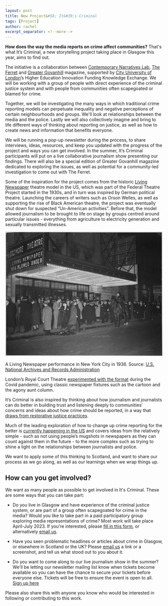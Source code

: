 ```yaml
---
layout: post
title: New Project&#58; It&#39;s Criminal
tags: [Project]
author: rachel
excerpt_separator: <!--more-->
---
```

**How does the way the media reports on crime affect communities?** That's what It’s Criminal, a new storytelling project taking place in Glasgow this year, aims to find out. 

<!--more-->

The initiative is a collaboration between [Contemporary Narratives Lab](https://contemporarynarratives.org/), [The Ferret](https://theferret.scot/) and [Greater Govanhill](https://www.greatergovanhill.com/) magazine, supported by [City University of London](https://www.city.ac.uk/)’s Higher Education Innovation Funding Knowledge Exchange. We will be working with a group of people with direct experience of the criminal justice system and with people from communities often scapegoated or blamed for crime. 

Together, we will be investigating the many ways in which traditional crime reporting models can perpetuate inequality and negative perceptions of certain neighbourhoods and groups. We'll look at relationships between the media and the police. Lastly we will also collectively imagine and bring to life different ways of thinking about reporting on justice, as well as how to create news and information that benefits everyone.

We will be running a pop-up newsletter during the process, to share interviews, ideas, resources, and keep you updated with the progress of the project and ways you can get involved. In the summer, It’s Criminal participants will put on a live collaborative journalism show presenting our findings. There will also be a special edition of Greater Govanhill magazine dedicated to exploring the issues, as well as potential for a community-led investigation to come out with The Ferret.

Some of the inspiration for the project comes from the historic [Living Newspaper](https://royalcourttheatre.com/the-origins-of-the-living-newspaper/) theatre model in the US, which was part of the Federal Theatre Project started in the 1930s, and in turn was inspired by German political theatre. Launching the careers of writers such as Orson Welles, as well as supporting the rise of Black American theatre, the project was eventually shut down for suspected “Un-American activities”. Before that, the model allowed journalism to be brought to life on stage by groups centred around particular issues - everything from agriculture to electricity generation and sexually transmitted illnesses.

![](/assets/img/livingnewspaper.jpg)
<p class="caption">A Living Newspaper performance in New York City in 1936. Source: <a href="https://www.archives.gov/">U.S. National Archives and Records Administration</a></p>

London’s Royal Court Theatre [experimented with the format](https://royalcourttheatre.com/living-newspaper/) during the Covid pandemic, using classic newspaper fixtures such as the cartoon and the agony aunt column.

It’s Criminal is also inspired by thinking about how journalism and journalists can do better in building trust and listening deeply to communities’ concerns and ideas about how crime should be reported, in a way that [draws from restorative justice practices](https://www.freepress.net/sites/default/files/2022-10/free_press_7_tips_for_journalists_final_version.pdf). 

Much of the leading exploration of how to change up crime reporting for the better is [currently happening in the US](https://prismreports.org/2023/01/25/crime-reporting-journalism-initiatives/) and covers ideas from the relatively simple - such as not using people’s mugshots in newspapers as they can count against them in the future - to the more complex such as trying to shine a light on the relationships between journalists and police.

We want to apply some of this thinking to Scotland, and want to share our process as we go along, as well as our learnings when we wrap things up.

## How can you get involved?

We want as many people as possible to get involved in It's Criminal. These are some ways that you can take part:

* Do you live in Glasgow and have experience of the criminal justice system, or are part of a group often scapegoated for crime in the media? Would you like to take part in a paid participatory group exploring media representations of crime? Most work will take place April-July 2023. If you're interested, please [fill in this form](https://docs.google.com/forms/d/e/1FAIpQLSdPehRWRMbk19e3yHnayn-E6Mm0hQEOLLAnQPSjXp9TFKwX5Q/viewform?usp=sf_link), or alternatively [email us](mailto:rachel@theferret.scot).

* Have you seen problematic headlines or articles about crime in Glasgow, or elsewhere in Scotland or the UK? Please [email us](mailto:rachel@theferret.scot) a link or a screenshot, and tell us what stood out to you about it.

* Do you want to come along to our live journalism show in the summer? We'll be letting our newsletter mailing list know when tickets become available so you can have the chance to secure your tickets before everyone else. Tickets will be free to ensure the event is open to all. [Sign up here](https://docs.google.com/forms/d/e/1FAIpQLScgz12bBVjk9BUdrhfvQKxxEMICoTqzyTfgYow_6PLxz3jpnA/viewform?usp=sf_link)

Please also share this with anyone you know who would be interested in following or contributing to this work.

